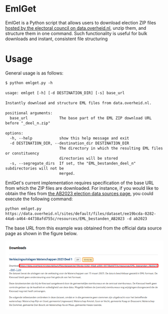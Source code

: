 # EmlGet
EmlGet is a Python script that allows users to download election ZIP files [hosted by the electoral council on data.overheid.nl](https://data.overheid.nl/community/organization/kiesraad), unzip them, and structure them in one command. Such functionality is useful for bulk downloads and instant, consistent file structuring 

# Usage
General usage is as follows:
```
$ python emlget.py -h

usage: emlget [-h] [-d DESTINATION_DIR] [-s] base_url

Instantly download and structure EML files from data.overheid.nl.

positional arguments:
  base_url              The base part of the EML ZIP download URL before "_deel_n.zip"

options:
  -h, --help            show this help message and exit
  -d DESTINATION_DIR, --destination_dir DESTINATION_DIR
                        The directory in which the resulting EML files or constituency
                        directories will be stored
  -s, --segregate_dirs  If set, the "EML_bestanden_deel_n" subdirectories will not be
                        merged. 
```
EmlGet's current implementation requires specification of the base URL from which the ZIP files are downloaded. For instance, if you would like to obtain the files from [the AB2023 election data sources page](https://data.overheid.nl/dataset/verkiezingsuitslagen-waterschappen-2023n), you could execute the following command:
```
python emlget.py https://data.overheid.nl/sites/default/files/dataset/ee19bcda-0282-44a6-a464-44738afd755c/resources/EML_bestanden_AB2023 -d ab2023
```
The base URL from this example was obtained from the official data source page as shown in the figure below.

![Base URL location example](fig/base_url_location_example.png)
